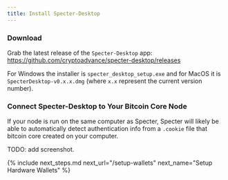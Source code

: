 ```yaml
---
title: Install Specter-Desktop
---
```



### Download
Grab the latest release of the `Specter-Desktop` app:  
<https://github.com/cryptoadvance/specter-desktop/releases>

For Windows the installer is `specter_desktop_setup.exe` and for MacOS it is `SpecterDesktop-v0.x.x.dmg` (where `x.x` represent the current version number).

### Connect Specter-Desktop to Your Bitcoin Core Node
If your node is run on the same computer as Specter, Specter will likely be able to automatically detect authentication info from a `.cookie` file that bitcoin core created on your computer.

TODO: add screenshot.


{% include next_steps.md next_url="/setup-wallets" next_name="Setup Hardware Wallets" %}
